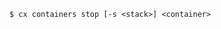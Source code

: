 <!-- usedin: [ _includes/_inlines/Toolbelt/Maestro/containers] - layout:code post: containers_usage -->

```
$ cx containers stop [-s <stack>] <container>
```
